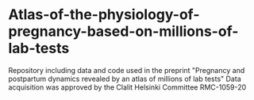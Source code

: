 # Atlas-of-the-physiology-of-pregnancy-based-on-millions-of-lab-tests
Repository including data and code used in the preprint "Pregnancy and postpartum dynamics revealed by an atlas of millions of lab tests"
Data acquisition was approved by the Clalit Helsinki Committee RMC-1059-20
